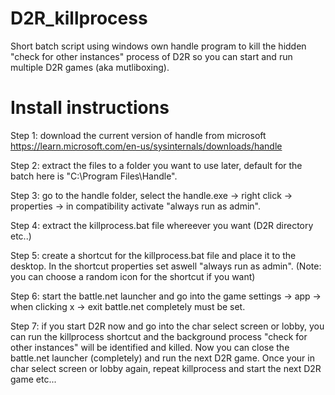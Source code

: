 # D2R_killprocess
Short batch script using windows own handle program to kill the hidden "check for other instances" process of D2R so you can start and run multiple D2R games (aka mutliboxing).

# Install instructions
Step 1:
download the current version of handle from microsoft
https://learn.microsoft.com/en-us/sysinternals/downloads/handle

Step 2:
extract the files to a folder you want to use later, default for the batch here is "C:\Program Files\Handle".

Step 3:
go to the handle folder, select the handle.exe -> right click -> properties -> in compatibility activate "always run as admin".

Step 4:
extract the killprocess.bat file whereever you want (D2R directory etc..)

Step 5:
create a shortcut for the killprocess.bat file and place it to the desktop. In the shortcut properties set aswell "always run as admin".
(Note: you can choose a random icon for the shortcut if you want)

Step 6:
start the battle.net launcher and go into the game settings -> app -> when clicking x -> exit battle.net completely must be set.

Step 7:
if you start D2R now and go into the char select screen or lobby, you can run the killprocess shortcut and the background process "check for other instances" will be identified and killed. Now you can close the battle.net launcher (completely) and run the next D2R game. Once your in char select screen or lobby again, repeat killprocess and start the next D2R game etc...
